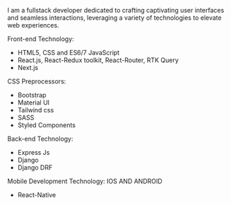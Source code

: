 I am a fullstack developer dedicated to crafting captivating user interfaces and seamless interactions, leveraging a variety of technologies to elevate web experiences.

Front-end Technology: 

- HTML5, CSS and ES6/7 JavaScript
- React.js, React-Redux toolkit, React-Router, RTK Query
- Next.js

CSS Preprocessors: 

- Bootstrap
- Material UI
- Tailwind css
- SASS
- Styled Components

Back-end Technology: 

- Express Js
- Django
- Django DRF
  
Mobile Development Technology:
  IOS AND ANDROID
- React-Native
